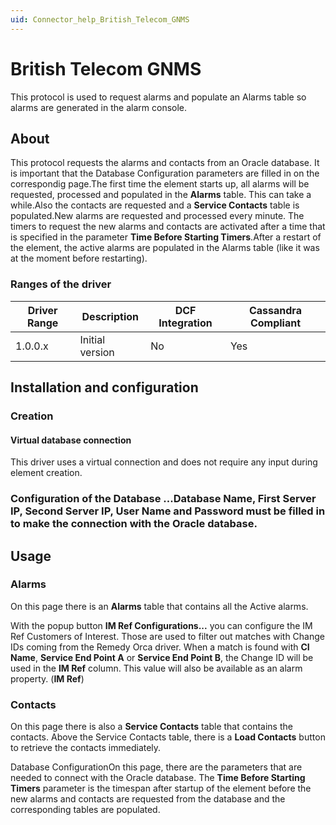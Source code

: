 ```yaml
---
uid: Connector_help_British_Telecom_GNMS
---
```


# British Telecom GNMS

This protocol is used to request alarms and populate an Alarms table so alarms are generated in the alarm console.

## About

This protocol requests the alarms and contacts from an Oracle database. It is important that the Database Configuration parameters are filled in on the correspondig page.The first time the element starts up, all alarms will be requested, processed and populated in the **Alarms** table. This can take a while.Also the contacts are requested and a **Service Contacts** table is populated.New alarms are requested and processed every minute. The timers to request the new alarms and contacts are activated after a time that is specified in the parameter **Time Before Starting Timers**.After a restart of the element, the active alarms are populated in the Alarms table (like it was at the moment before restarting).

### Ranges of the driver

| **Driver Range** | **Description** | **DCF Integration** | **Cassandra Compliant** |
|------------------|-----------------|---------------------|-------------------------|
| 1.0.0.x          | Initial version | No                  | Yes                     |

## Installation and configuration

### Creation

#### Virtual database connection

This driver uses a virtual connection and does not require any input during element creation.

### Configuration of the Database ...Database Name, First Server IP, Second Server IP, User Name and Password must be filled in to make the connection with the Oracle database.

## Usage

### Alarms

On this page there is an **Alarms** table that contains all the Active alarms.

With the popup button **IM Ref Configurations...** you can configure the IM Ref Customers of Interest. Those are used to filter out matches with Change IDs coming from the Remedy Orca driver. When a match is found with **CI Name**, **Service End Point A** or **Service End Point B**, the Change ID will be used in the **IM Ref** column. This value will also be available as an alarm property. (**IM Ref**)

### Contacts

On this page there is also a **Service Contacts** table that contains the contacts. Above the Service Contacts table, there is a **Load Contacts** button to retrieve the contacts immediately.

Database ConfigurationOn this page, there are the parameters that are needed to connect with the Oracle database. The **Time Before Starting Timers** parameter is the timespan after startup of the element before the new alarms and contacts are requested from the database and the corresponding tables are populated.
